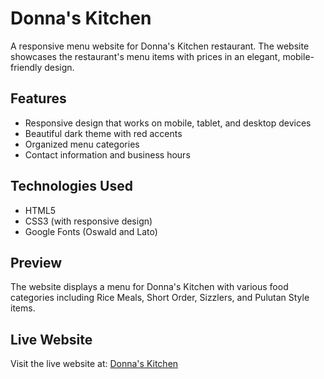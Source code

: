 # Donna's Kitchen

A responsive menu website for Donna's Kitchen restaurant. The website showcases the restaurant's menu items with prices in an elegant, mobile-friendly design.

## Features

- Responsive design that works on mobile, tablet, and desktop devices
- Beautiful dark theme with red accents
- Organized menu categories
- Contact information and business hours

## Technologies Used

- HTML5
- CSS3 (with responsive design)
- Google Fonts (Oswald and Lato)

## Preview

The website displays a menu for Donna's Kitchen with various food categories including Rice Meals, Short Order, Sizzlers, and Pulutan Style items.

## Live Website

Visit the live website at: [Donna's Kitchen](https://gelocreativestudio.github.io/donnas-kitchen/)
